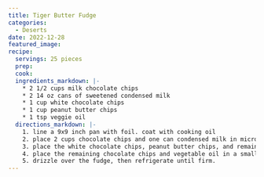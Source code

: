 ```yaml
---
title: Tiger Butter Fudge
categories: 
  - Deserts
date: 2022-12-28
featured_image: 
recipe: 
  servings: 25 pieces
  prep: 
  cook: 
  ingredients_markdown: |-
    * 2 1/2 cups milk chocolate chips
    * 2 14 oz cans of sweetened condensed milk
    * 1 cup white chocolate chips
    * 1 cup peanut butter chips
    * 1 tsp veggie oil
  directions_markdown: |-
    1. line a 9x9 inch pan with foil. coat with cooking oil
    2. place 2 cups chocolate chips and one can condensed milk in microwave safe bowl and heat stirring every 30 seconds until melted. Transfer to pan
    3. place the white chocolate chips, peanut butter chips, and remaining condensed milk into a microwave safe bowl and melt like before
    4. place the remaining chocolate chips and vegetable oil in a small microwave safe bowl and melt
    5. drizzle over the fudge, then refrigerate until firm. 
---
```

